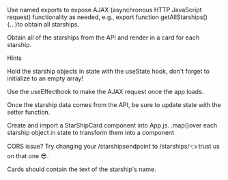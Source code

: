 
Use named exports to expose AJAX 
(asynchronous HTTP JavaScript request) functionality as needed, e.g., export function getAllStarships() {...}to obtain all starships.

Obtain all of the starships from the API and render in <App> a card for each starship.


Hints


Hold the starship objects in state with the useState hook, don't forget to initialize to an empty array!

Use the useEffecthook to make the AJAX request once the app loads.

Once the starship data comes from the API, be sure to update state with the setter function.

Create and import a StarShipCard component into App.js.
.map()over each starship object in state to transform them into a <StarshipCard /> component

CORS issue? Try changing your /starshipsendpoint to /starships/👈 trust us on that one 😎.


Cards should contain the text of the starship's name.